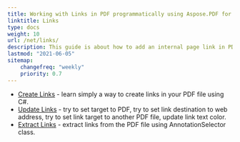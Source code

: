 ```yaml
---
title: Working with Links in PDF programmatically using Aspose.PDF for .NET
linktitle: Links
type: docs
weight: 10
url: /net/links/
description: This guide is about how to add an internal page link in PDF or insert an external website hyperlink to PDF in C# language.
lastmod: "2021-06-05"
sitemap:
    changefreq: "weekly"
    priority: 0.7
---
```


- [Create Links](/pdf/net/create-links/) - learn simply a way to create links in your PDF file using C#.
- [Update Links](/pdf/net/update-links) - try to set target to PDF, try to set link destination to web address, try to set link target to another PDF file, update link text color.
- [Extract Links](/pdf/net/extract-links) - extract links from the PDF file using AnnotationSelector class.
